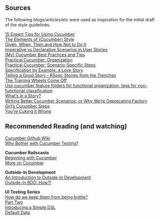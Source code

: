 ## Sources
The following blogs/articles/etc were used as inspiration for the initial draft of the style guidelines.

[15 Expert Tips for Using Cucumber](http://blog.engineyard.com/2009/15-expert-tips-for-using-cucumber)  
[The Elements of (Cucumber) Style](http://watirmelon.com/2011/07/04/the-elements-of-cucumber-style/)  
[Given, When, Then and How Not to Do It](http://www.jroller.com/perryn/entry/given_when_then_and_how)  
[Imperative vs Declarative Scenarios in User Stories](http://benmabey.com/2008/05/19/imperative-vs-declarative-scenarios-in-user-stories.html)  
[(My) Cucumber Best Practices and Tips](http://eggsonbread.com/2010/09/06/my-cucumber-best-practices-and-tips/)  
[Practical Cucumber: Organization](http://collectiveidea.com/blog/archives/2010/09/13/practical-cucumber-organization/)  
[Practical Cucumber: Scenario-Specific Steps](http://collectiveidea.com/blog/archives/2010/09/08/practical-cucumber-scenario-specific-steps/)  
[Specification by Example: a Love Story](http://watirmelon.com/2011/05/18/specification-by-example-a-love-story/)  
[Telling a Good Story - RSpec Stories from the Trenches](http://blog.josephwilk.net/ruby/telling-a-good-story-rspec-stories-from-the-trenches.html)  
[The Training Wheels Come Off](http://aslakhellesoy.com/post/11055981222/the-training-wheels-came-off)  
[Use cucumber feature folders for functional organization, tags for non-functional classification](http://watirmelon.com/2011/07/04/use-cucumber-feature-folders-for-functional-organization-tags-for-non-functional-classification/)  
[What’s in a Story?](http://dannorth.net/whats-in-a-story/)  
[Writing Better Cucumber Scenarios; or Why We’re Deprecating Factory Girl’s Cucumber Steps](http://robots.thoughtbot.com/post/25650434584/writing-better-cucumber-scenarios-or-why-were)  
[You’re Cuking it Wrong](http://www.elabs.se/blog/15-you-re-cuking-it-wrong)

## Recommended Reading (and watching)
[Cucumber Github Wiki](https://github.com/cucumber/cucumber/wiki)  
[Why Bother with Cucumber Testing?](http://www.jackkinsella.ie/2011/09/26/why-bother-with-cucumber-testing.html)

**Cucumber Railscasts**  
[Beginning with Cucumber](http://railscasts.com/episodes/155-beginning-with-cucumber)  
[More on Cucumber](http://railscasts.com/episodes/159-more-on-cucumber)

**Outside-In Development**  
[An Introduction to Outside-In Development](http://rubylearning.com/blog/2010/10/05/outside-in-development/)  
[Outside-In BDD: How?!](http://www.sarahmei.com/blog/2010/05/29/outside-in-bdd/)

**UI Testing Series**  
[How do we keep them from being brittle? ](http://www.cheezyworld.com/2010/11/09/ui-tests-not-brittle/)  
[Part Two](http://www.cheezyworld.com/2010/11/13/ui-tests-part-two/)  
[Introducing a Simple DSL](http://www.cheezyworld.com/2010/11/19/ui-tests-introducing-a-simple-dsl/)  
[Default Data](http://www.cheezyworld.com/2010/11/21/ui-tests-default-dat/)
